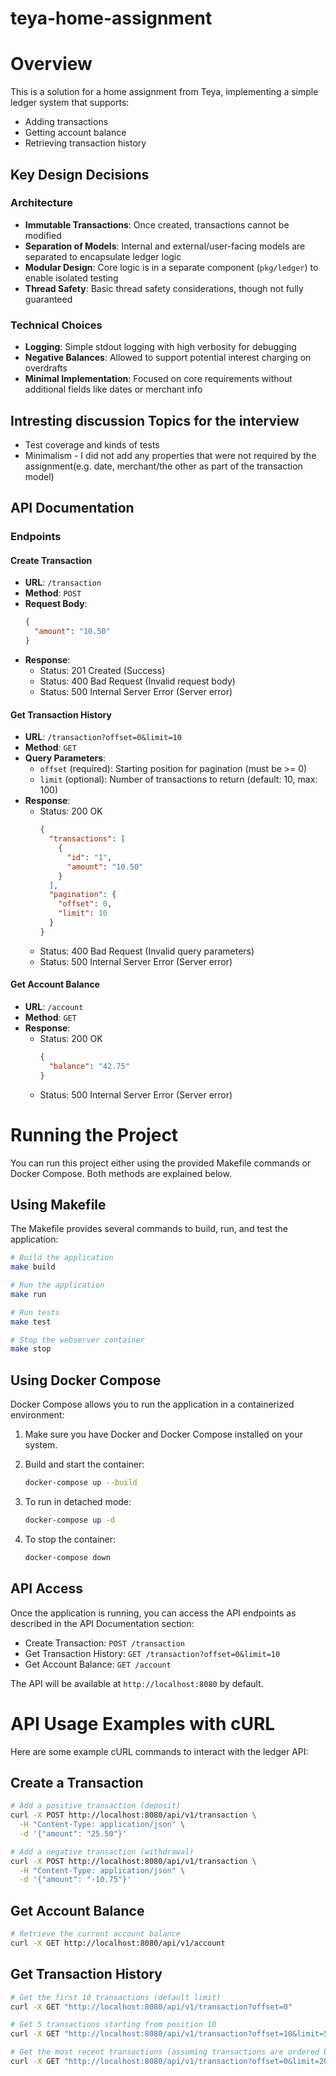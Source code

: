 # teya-home-assignment
# Overview
This is a solution for a home assignment from Teya, implementing a simple ledger system that supports:
- Adding transactions
- Getting account balance 
- Retrieving transaction history

## Key Design Decisions

### Architecture
- **Immutable Transactions**: Once created, transactions cannot be modified
- **Separation of Models**: Internal and external/user-facing models are separated to encapsulate ledger logic
- **Modular Design**: Core logic is in a separate component (`pkg/ledger`) to enable isolated testing
- **Thread Safety**: Basic thread safety considerations, though not fully guaranteed

### Technical Choices
- **Logging**: Simple stdout logging with high verbosity for debugging
- **Negative Balances**: Allowed to support potential interest charging on overdrafts
- **Minimal Implementation**: Focused on core requirements without additional fields like dates or merchant info

## Intresting discussion Topics for the interview
- Test coverage and kinds of tests
- Minimalism - I did not add any properties that were not required by the assignment(e.g. date, merchant/the other as part of the transaction model)


## API Documentation

### Endpoints

#### Create Transaction
- **URL**: `/transaction`
- **Method**: `POST`
- **Request Body**:
  ```json
  {
    "amount": "10.50"
  }
  ```
- **Response**:
  - Status: 201 Created (Success)
  - Status: 400 Bad Request (Invalid request body)
  - Status: 500 Internal Server Error (Server error)

#### Get Transaction History
- **URL**: `/transaction?offset=0&limit=10`
- **Method**: `GET`
- **Query Parameters**:
  - `offset` (required): Starting position for pagination (must be >= 0)
  - `limit` (optional): Number of transactions to return (default: 10, max: 100)
- **Response**:
  - Status: 200 OK
    ```json
    {
      "transactions": [
        {
          "id": "1",
          "amount": "10.50"
        }
      ],
      "pagination": {
        "offset": 0,
        "limit": 10
      }
    }
    ```
  - Status: 400 Bad Request (Invalid query parameters)
  - Status: 500 Internal Server Error (Server error)

#### Get Account Balance
- **URL**: `/account`
- **Method**: `GET`
- **Response**:
  - Status: 200 OK
    ```json
    {
      "balance": "42.75"
    }
    ```
  - Status: 500 Internal Server Error (Server error)




# Running the Project

You can run this project either using the provided Makefile commands or Docker Compose. Both methods are explained below.

## Using Makefile

The Makefile provides several commands to build, run, and test the application:

```bash
# Build the application
make build

# Run the application
make run

# Run tests
make test

# Stop the webserver container
make stop
```

## Using Docker Compose

Docker Compose allows you to run the application in a containerized environment:

1. Make sure you have Docker and Docker Compose installed on your system.

2. Build and start the container:
   ```bash
   docker-compose up --build
   ```

3. To run in detached mode:
   ```bash
   docker-compose up -d
   ```

4. To stop the container:
   ```bash
   docker-compose down
   ```

## API Access

Once the application is running, you can access the API endpoints as described in the API Documentation section:

- Create Transaction: `POST /transaction`
- Get Transaction History: `GET /transaction?offset=0&limit=10`
- Get Account Balance: `GET /account`

The API will be available at `http://localhost:8080` by default.

# API Usage Examples with cURL

Here are some example cURL commands to interact with the ledger API:

## Create a Transaction

```bash
# Add a positive transaction (deposit)
curl -X POST http://localhost:8080/api/v1/transaction \
  -H "Content-Type: application/json" \
  -d '{"amount": "25.50"}'

# Add a negative transaction (withdrawal)
curl -X POST http://localhost:8080/api/v1/transaction \
  -H "Content-Type: application/json" \
  -d '{"amount": "-10.75"}'
```

## Get Account Balance

```bash
# Retrieve the current account balance
curl -X GET http://localhost:8080/api/v1/account
```

## Get Transaction History

```bash
# Get the first 10 transactions (default limit)
curl -X GET "http://localhost:8080/api/v1/transaction?offset=0"

# Get 5 transactions starting from position 10
curl -X GET "http://localhost:8080/api/v1/transaction?offset=10&limit=5"

# Get the most recent transactions (assuming transactions are ordered by recency)
curl -X GET "http://localhost:8080/api/v1/transaction?offset=0&limit=20"
```
